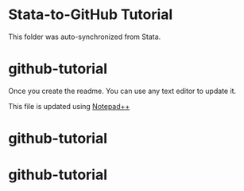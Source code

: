 # Stata-to-GitHub Tutorial 

This folder was auto-synchronized from Stata.


# github-tutorial

Once you create the readme. You can use any text editor to update it. 

This file is updated using [Notepad++](https://notepad-plus-plus.org/downloads/)

# github-tutorial 
# github-tutorial 
